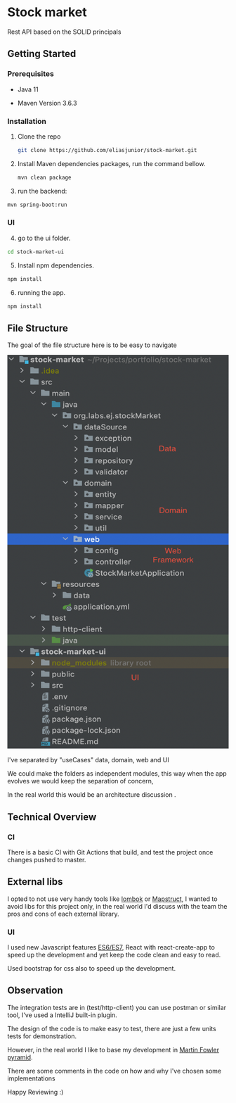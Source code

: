 # Stock market

Rest API based on the SOLID principals

## Getting Started

### Prerequisites

* Java 11

* Maven Version 3.6.3

### Installation

1. Clone the repo
   ```sh
   git clone https://github.com/eliasjunior/stock-market.git
   ```
2. Install Maven dependencies packages, run the command bellow.
   ```sh
   mvn clean package
   ```
3. run the backend:
```bash
mvn spring-boot:run
```

### UI

4. go to the ui folder.

```sh
cd stock-market-ui
```

5. Install npm dependencies.   
```sh
npm install 
```
6. running the app.
```sh
npm install 
```

## File Structure

The goal of the file structure here is to be easy to navigate

<a href="https://github.com/eliasjunior/stock-market/blob/main/images/file-structure.png">
   <img src="img/file-structure.png" alt="file"  width="506px" height="895px">
</a>

I've separated by "useCases" data, domain, web and UI

We could make the folders as independent modules, this way when the app evolves we would keep the separation of concern,

In the real world this would be an architecture discussion .

## Technical Overview

### CI

There is a basic CI with Git Actions that build, and test the project once changes pushed to master.

## External libs

I opted to not use very handy tools like [lombok](https://projectlombok.org/features/all) or [Mapstruct](https://mapstruct.org/),
I wanted to avoid libs for this project only, in the real world I'd discuss with the team the pros and cons of each external library.

### UI
I used new Javascript features [ES6/ES7](https://developer.mozilla.org/en-US/docs/Web/JavaScript), React with react-create-app to speed up the development and yet keep the code clean and easy to read.

Used bootstrap for css also to speed up the development.

## Observation

The integration tests are in (test/http-client) you can use postman or similar tool, I've used a IntelliJ built-in plugin.

The design of the code is to make easy to test, there are just a few units tests for demonstration.

However, in the real world I like to base my development in [Martin Fowler pyramid](https://martinfowler.com/articles/practical-test-pyramid.html).

There are some comments in the code on how and why I've chosen some implementations

Happy Reviewing :)



